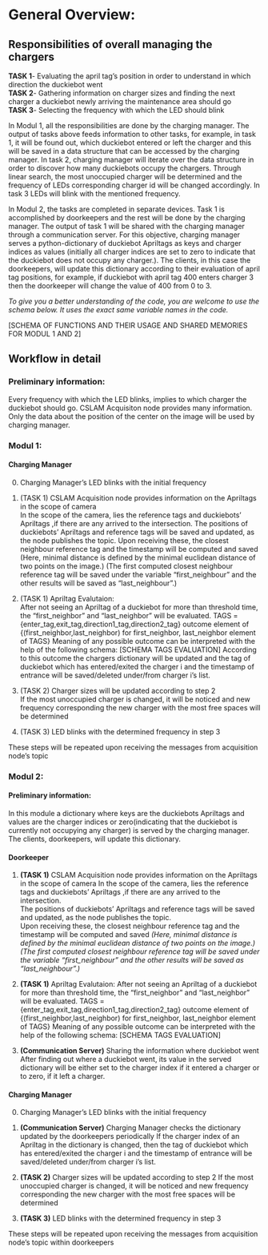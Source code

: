 # General Overview:

## Responsibilities of overall managing the chargers  
**TASK 1**- Evaluating the april tag’s position in order to understand in which direction the duckiebot went  
**TASK 2**- Gathering information on charger sizes and finding the next charger a duckiebot newly arriving the maintenance area should go  
**TASK 3**- Selecting the frequency with which the LED should blink 

In Modul 1, all the responsibilities are done by the charging manager. 
The output of tasks above feeds information to other tasks, for example, in task 1, it will be found out, which duckiebot entered or left the charger and this will be saved in a data structure that can be accessed by the charging manager. 
In task 2, charging manager will iterate over the data structure in order to discover how many duckiebots occupy the chargers. Through linear search, the most unoccupied charger will be determined and the frequency of LEDs corresponding charger id will be changed accordingly. In task 3 LEDs will blink with the mentioned frequency. 

In Modul 2, the tasks are completed in separate devices. Task 1 is accomplished by doorkeepers and the rest will be done by the charging manager. The output of task 1 will be shared with the charging manager through a communication server. For this objective, charging manager serves a python-dictionary of duckiebot Apriltags as keys and charger indices as values (initially all charger indices are set to zero to indicate that the duckiebot does not occupy any charger.). The clients, in this case the doorkeepers, will update this dictionary according to their evaluation of april tag positions, for example, if duckiebot with april tag 400 enters charger 3 then the doorkeeper will change the value of 400 from 0 to 3. 

_To give you a better understanding of the code, you are welcome to use the schema below. It uses the exact same variable names in the code._

[SCHEMA OF FUNCTIONS AND THEIR USAGE AND SHARED MEMORIES FOR MODUL 1 AND 2]



## Workflow in detail

### Preliminary information:
Every frequency with which the LED blinks, implies to which charger the duckiebot should go.
CSLAM Acquisiton node provides many information. Only the data about the position of the center on the image will be used by charging manager. 

### Modul 1:
#### Charging Manager

0. Charging Manager’s LED blinks with the initial frequency
1. (TASK 1) CSLAM Acquisition node provides information on the Apriltags in the scope of camera  
	In the scope of the camera, lies the reference tags and duckiebots’ Apriltags ,if there are any arrived to the intersection. 
	The positions of duckiebots’ Apriltags and reference tags will be saved and updated, as the node publishes the topic. 
	Upon receiving these, the closest neighbour reference tag and the timestamp will be computed and saved (Here, minimal distance is defined by the minimal euclidean distance of two points on the image.)
	(The first computed closest neighbour reference tag will be saved under the variable “first_neighbour” and the other results will be saved as “last_neighbour”.)
	
2. (TASK 1) Apriltag Evalutaion:  
	After not seeing an Apriltag of a duckiebot for more than threshold time, the “first_neighbor” and “last_neighbor” will be evaluated. 
	TAGS = {enter_tag,exit_tag,direction1_tag,direction2_tag}
	outcome element of  {(first_neighbor,last_neighbor) for first_neighbor, last_neighbor element of TAGS}
	Meaning of any possible outcome can be interpreted with the help of the following schema:
	[SCHEMA TAGS EVALUATION]
	According to this outcome the chargers dictionary will be updated and the tag of duckiebot which has entered/exited the charger i and the timestamp of entrance will be saved/deleted under/from charger i’s list. 
3. (TASK 2) Charger sizes will be updated according to step 2  
	If the most unoccupied charger is changed, it will be noticed and new frequency corresponding the new charger with the most free spaces will be determined

4. (TASK 3) LED blinks with the determined frequency in step 3

These steps will be repeated upon receiving the messages from acquisition node’s topic
	
	

### Modul 2:

#### Preliminary information:
In this module a dictionary where keys are the duckiebots Apriltags and values are the charger indices or zero(indicating that the duckiebot is currently not occupying any charger) is served by the charging manager. The clients, doorkeepers, will update this dictionary. 






#### Doorkeeper


1. **(TASK 1)** CSLAM Acquisition node provides information on the Apriltags in the scope of camera
	In the scope of the camera, lies the reference tags and duckiebots’ Apriltags ,if there are any arrived to the intersection.   
	The positions of duckiebots’ Apriltags and reference tags will be saved and updated, as the node publishes the topic.   
	Upon receiving these, the closest neighbour reference tag and the timestamp will be computed and saved _(Here, minimal distance is defined by the minimal euclidean distance of two points on the image.)_
	_(The first computed closest neighbour reference tag will be saved under the variable “first_neighbour” and the other results will be saved as “last_neighbour”.)_
2. **(TASK 1)** Apriltag Evalutaion:
	After not seeing an Apriltag of a duckiebot for more than threshold time, the “first_neighbor” and “last_neighbor” will be evaluated. 
	TAGS = {enter_tag,exit_tag,direction1_tag,direction2_tag}
	outcome element of  {(first_neighbor,last_neighbor) for first_neighbor, last_neighbor element of TAGS}
	Meaning of any possible outcome can be interpreted with the help of the following schema:
	[SCHEMA TAGS EVALUATION]

3. **(Communication Server)** Sharing the information where duckiebot went
	After finding out where a duckiebot went, its value in the served dictionary will be either set to the charger index if it entered a charger or to zero, if it left a charger. 


#### Charging Manager 


0. Charging Manager’s LED blinks with the initial frequency
1. **(Communication Server)** Charging Manager checks the dictionary updated by the doorkeepers periodically
	If the charger index of an Apriltag in the dictionary is changed, then the tag of duckiebot which has entered/exited the charger i and the timestamp of entrance will be saved/deleted under/from charger i’s list. 
	
3. **(TASK 2)** Charger sizes will be updated according to step 2
	If the most unoccupied charger is changed, it will be noticed and new frequency corresponding the new charger with the most free spaces will be determined

4. **(TASK 3)** LED blinks with the determined frequency in step 3


These steps will be repeated upon receiving the messages from acquisition node’s topic within doorkeepers



 
	


